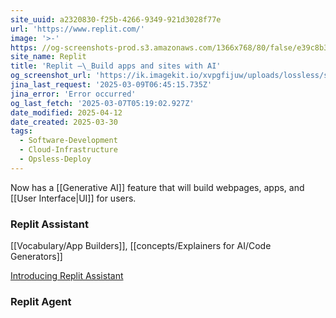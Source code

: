 ```yaml
---
site_uuid: a2320830-f25b-4266-9349-921d3028f77e
url: 'https://www.replit.com/'
image: '>-'
https: //og-screenshots-prod.s3.amazonaws.com/1366x768/80/false/e39c8b31528100188ae439afe37b8fe7322fdbb176cb5a125b2c88d9bce8d334.jpeg
site_name: Replit
title: 'Replit –\_Build apps and sites with AI'
og_screenshot_url: 'https://ik.imagekit.io/xvpgfijuw/uploads/lossless/screenshots/20250604_Replit_og_screenshot.jpeg'
jina_last_request: '2025-03-09T06:45:15.735Z'
jina_error: 'Error occurred'
og_last_fetch: '2025-03-07T05:19:02.927Z'
date_modified: 2025-04-12
date_created: 2025-03-30
tags:
  - Software-Development
  - Cloud-Infrastructure
  - Opsless-Deploy
---
```


Now has a [[Generative AI]] feature that will build webpages, apps, and [[User Interface|UI]] for users.

### Replit Assistant
[[Vocabulary/App Builders]], [[concepts/Explainers for AI/Code Generators]]

[Introducing Replit Assistant](https://youtu.be/fxiVDlylORQ?si=HRQ85Vq-G_ZtRy5R)

### Replit Agent